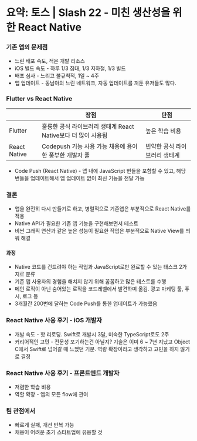 # 요약: 토스 | Slash 22 - 미친 생산성을 위한 React Native

### 기존 앱의 문제점

- 느린 배포 속도, 적은 개발 리소스
- iOS 빌드 속도 - 하루 1/3 침대, 1/3 지하철, 1/3 빌드
- 배포 심사 - 느리고 불규칙적, 1일 ~ 4주
- 앱 업데이트 - 동남아의 느린 네트워크, 자동 업데이트를 꺼둔 유저들도 많다.

### Flutter vs React Native

|              | 장점                                                          | 단점                          |
|--------------|---------------------------------------------------------------|-------------------------------|
| Flutter      | 훌륭한 공식 라이브러리 생태계 React Native보다 더 많이 사용됨 | 높은 학습 비용                |
| React Native | Codepush 기능 사용 가능 채용에 용이한 풍부한 개발자 풀        | 빈약한 공식 라이브러리 생태계 |

+ Code Push (React Native) - 앱 내에 JavaScript 번들을 포함할 수 있고, 해당 번들을 업데이트해서 앱 업데이트 없이 최신 기능을 전달 가능

### 결론

-  앱을 완전히 다시 만들기로 하고, 병렬적으로 기존앱은 부분적으로 React Native를 적용
-  Native API가 필요한 기존 앱 기능을 구현해보면서 테스트
-  비싼 그래픽 연산과 같은 높은 성능이 필요한 작업은 부분적으로 Native View를 띄워 해결

#### 과정

-  Native 코드를 건드려야 하는 작업과 JavaScript로만 완료할 수 있는 태스크 2가지로 분류
-  기존 앱 사용자의 경험을 해치지 않기 위해 꼼꼼하고 많은 테스트를 수행
-  메인 로직이 아닌 숨어있는 로직을 코드레벨에서 발견하며 옮김. 광고 마케팅 툴, 푸시, 로그 등
-  3개월간 200번에 달하는 Code Push를 통한 업데이트가 가능했음

### React Native 사용 후기 - iOS 개발자

-  개발 속도 - 핫 리로딩. Swift로 개발시 3달, 미숙한 TypeScript로도 2주
-  커리어적인 고민 - 전문성 포기하는건 아닐지? 기술은 이미 6 ~ 7년 지났고 Object C에서 Swift로 넘어갈 때 느꼈던 기분. 역량 확장이라고 생각하고 고민을 하지 않기로 결정

### React Native 사용 후기 - 프론트엔드 개발자

-  저렴한 학습 비용
-  역할 확장 - 앱의 모든 flow에 관여

### 팀 관점에서

-  빠르게 실패, 개선 반복 가능
-  채용이 어려운 초기 스타트업에 유용할 것